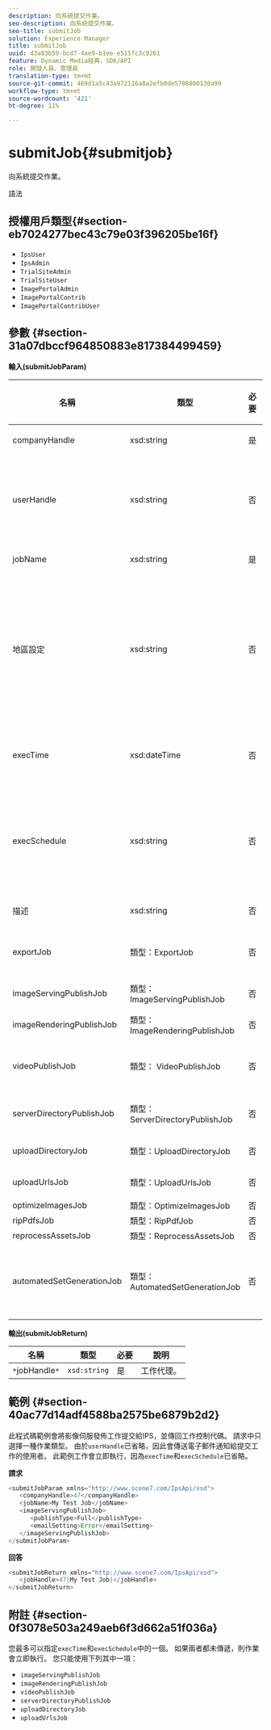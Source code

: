 ```yaml
---
description: 向系統提交作業。
seo-description: 向系統提交作業。
seo-title: submitJob
solution: Experience Manager
title: submitJob
uuid: d3a83b59-bcd7-4ae9-b1ee-e515fc3c9261
feature: Dynamic Media經典，SDK/API
role: 開發人員、管理員
translation-type: tm+mt
source-git-commit: 469d1a5c43a972116a8a2efb0de5708800130a99
workflow-type: tm+mt
source-wordcount: '421'
ht-degree: 11%

---
```



# submitJob{#submitjob}

向系統提交作業。

語法

## 授權用戶類型{#section-eb7024277bec43c79e03f396205be16f}

* `IpsUser`
* `IpsAdmin`
* `TrialSiteAdmin`
* `TrialSiteUser`
* `ImagePortalAdmin`
* `ImagePortalContrib`
* `ImagePortalContribUser`

## 參數 {#section-31a07dbccf964850883e817384499459}

**輸入(submitJobParam)**

<table id="table_9CB1F668E036422E8CE4E0BBA42EC44C"> 
 <thead> 
  <tr> 
   <th colname="col1" class="entry"> <p>名稱 </p> </th> 
   <th colname="col2" class="entry"> <p>類型 </p> </th> 
   <th colname="col3" class="entry"> <p>必要 </p> </th> 
   <th colname="col4" class="entry"> <p>說明 </p> </th> 
  </tr> 
 </thead>
 <tbody> 
  <tr> 
   <td colname="col1"> <span class="codeph"> <span class="varname"> companyHandle</span> </span> </td> 
   <td colname="col2"> <span class="codeph"> xsd:string</span> </td> 
   <td colname="col3"> 是 </td> 
   <td colname="col4"> <p>公司負責人。 </p> </td> 
  </tr> 
  <tr> 
   <td colname="col1"> <span class="codeph"> <span class="varname"> userHandle</span> </span> </td> 
   <td colname="col2"> <span class="codeph"> xsd:string</span> </td> 
   <td colname="col3"> 否 </td> 
   <td colname="col4"> <p>處理提交作業的使用者。 </p> <p> <p>注意：系統會傳送電子郵件給<span class="codeph"> userHandle</span>所指定的使用者。 如果未提供<span class="codeph"> userHandle</span>，則提交工作的人員會收到電子郵件。 </p> </p> </td> 
  </tr> 
  <tr> 
   <td colname="col1"> <span class="codeph"> <span class="varname"> jobName</span> </span> </td> 
   <td colname="col2"> <span class="codeph"> xsd:string</span> </td> 
   <td colname="col3"> 是 </td> 
   <td colname="col4"> <p>工作名稱. </p> </td> 
  </tr> 
  <tr> 
   <td colname="col1"> <span class="codeph"> <span class="varname"> 地區設定</span> </span> </td> 
   <td colname="col2"> <span class="codeph"> xsd:string</span> </td> 
   <td colname="col3"> 否 </td> 
   <td colname="col4"> <p>用於作業日誌詳細資訊和電子郵件本地化的地區設定。 </p> <p>地區設定指定為<span class="codeph"> &lt;language_code&gt;</span>和<span class="codeph"> [&lt;country_code&gt;]</span>，其中語言代碼是ISO-639所指定的小寫、雙字母代碼，而選用的國家代碼是ISO-3166所指定的大寫、雙字母代碼。 例如，英文（美國）的地區設定字串為：en-US。 </p> </td> 
  </tr> 
  <tr> 
   <td colname="col1"> <span class="codeph"> <span class="varname"> execTime</span> </span> </td> 
   <td colname="col2"> <span class="codeph"> xsd:dateTime</span> </td> 
   <td colname="col3"> 否 </td> 
   <td colname="col4"> <p>運行作業的日期和時間。 </p> <p>注意： 提供請求時區。 時區會調整為目標IPS伺服器的時區。 </p> </td> 
  </tr> 
  <tr> 
   <td colname="col1"> <span class="codeph"> <span class="varname"> execSchedule</span> </span> </td> 
   <td colname="col2"> <span class="codeph"> xsd:string</span> </td> 
   <td colname="col3"> 否 </td> 
   <td colname="col4"> <p>確定何時運行作業。 </p> <p> 可以是循環運行作業的<span class="codeph"> cron</span>字串。 </p> <p>排程一律與伺服器的本機時區相關。 有關自定義計畫格式，請參見IPS文檔。 </p> </td> 
  </tr> 
  <tr> 
   <td colname="col1"> <span class="codeph"> <span class="varname"> 描述</span> </span> </td> 
   <td colname="col2"> <span class="codeph"> xsd:string</span> </td> 
   <td colname="col3"> 否 </td> 
   <td colname="col4"> <p>工作說明。 </p> </td> 
  </tr> 
  <tr> 
   <td colname="col1"> <span class="codeph"> <span class="varname"> exportJob</span> </span> </td> 
   <td colname="col2"> <span class="codeph"> 類型：ExportJob</span> </td> 
   <td colname="col3"> 否 </td> 
   <td colname="col4"> <p>匯出先前上傳的檔案。 </p> <p>請參閱<a href="../../../types/c-data-types/r-exportjob.md#reference-1ce423f7b2d54507b90b67233c588665" format="dita" scope="local"> ExportJob</a>。 </p> </td> 
  </tr> 
  <tr> 
   <td colname="col1"> <span class="codeph"> <span class="varname"> imageServingPublishJob</span> </span> </td> 
   <td colname="col2"> <span class="codeph"> 類型：ImageServingPublishJob</span> </td> 
   <td colname="col3"> 否 </td> 
   <td colname="col4"> <p>影像伺服發佈工作的詳細資訊。 </p> </td> 
  </tr> 
  <tr> 
   <td colname="col1"> <span class="codeph"> <span class="varname"> imageRenderingPublishJob</span> </span> </td> 
   <td colname="col2"> <span class="codeph"> 類型：ImageRenderingPublishJob</span> </td> 
   <td colname="col3"> 否 </td> 
   <td colname="col4"> <p>影像演算發佈工作的詳細資訊。 </p> </td> 
  </tr> 
  <tr> 
   <td colname="col1"> <span class="codeph"> <span class="varname"> videoPublishJob</span> </span> </td> 
   <td colname="col2"> <span class="codeph"> 類型： VideoPublishJob</span> </td> 
   <td colname="col3"> 否 </td> 
   <td colname="col4"> <p>視訊發佈工作的詳細資訊。 </p> <p>請參閱<a href="../../../types/c-data-types/r-video-publish-job.md#reference-e99e60d38fe94a07914eefcd7beef2e0" format="dita" scope="local"> VideoPublishJob</a>。 </p> </td> 
  </tr> 
  <tr> 
   <td colname="col1"> <span class="codeph"> <span class="varname"> serverDirectoryPublishJob</span> </span> </td> 
   <td colname="col2"> <span class="codeph"> 類型：ServerDirectoryPublishJob</span> </td> 
   <td colname="col3"> 否 </td> 
   <td colname="col4"> <p>伺服器目錄發佈工作的詳細資訊。 </p> </td> 
  </tr> 
  <tr> 
   <td colname="col1"> <span class="codeph"> <span class="varname"> uploadDirectoryJob</span> </span> </td> 
   <td colname="col2"> <span class="codeph"> 類型：UploadDirectoryJob</span> </td> 
   <td colname="col3"> 否 </td> 
   <td colname="col4"> <p>上載目錄作業的詳細資訊。 </p> </td> 
  </tr> 
  <tr> 
   <td colname="col1"> <span class="codeph"> <span class="varname"> uploadUrlsJob</span> </span> </td> 
   <td colname="col2"> <span class="codeph"> 類型：UploadUrlsJob</span> </td> 
   <td colname="col3"> 否 </td> 
   <td colname="col4"> <p>上傳URL工作的詳細資訊。 </p> </td> 
  </tr> 
  <tr> 
   <td colname="col1"> <span class="codeph"> <span class="varname"> optimizeImagesJob</span> </span> </td> 
   <td colname="col2"> <span class="codeph"> 類型：OptimizeImagesJob</span> </td> 
   <td colname="col3"> 否 </td> 
   <td colname="col4"> <p> </p> </td> 
  </tr> 
  <tr> 
   <td colname="col1"> <span class="codeph"> <span class="varname"> ripPdfsJob</span> </span> </td> 
   <td colname="col2"> <span class="codeph"> 類型：RipPdfJob</span> </td> 
   <td colname="col3"> 否 </td> 
   <td colname="col4"> <p> </p> </td> 
  </tr> 
  <tr> 
   <td colname="col1"> <span class="codeph"> <span class="varname"> reprocessAssetsJob</span> </span> </td> 
   <td colname="col2"> <span class="codeph"> 類型：ReprocessAssetsJob</span> </td> 
   <td colname="col3"> 否 </td> 
   <td colname="col4"> <p> </p> </td> 
  </tr> 
  <tr> 
   <td colname="col1"> <span class="codeph"> <span class="varname"> automatedSetGenerationJob</span> </span> </td> 
   <td colname="col2"> <span class="codeph"> 類型：AutomatedSetGenerationJob</span> </td> 
   <td colname="col3"> 否 </td> 
   <td colname="col4"> <p>使用自動化集指令碼將資產清單處理為集。 </p> <p>請參閱<a href="../../../types/c-data-types/r-automated-set-generation-job.md#reference-ab0b3c5408eb41b98c49898b2197cf5a" format="dita" scope="local"> AutomatedSetGenerationJob</a>。 </p> </td> 
  </tr> 
 </tbody> 
</table>

**輸出(submitJobReturn)**

| 名稱 | 類型 | 必要 | 說明 |
|---|---|---|---|
| `*`jobHandle`*` | `xsd:string` | 是 | 工作代理。 |

## 範例 {#section-40ac77d14adf4588ba2575be6879b2d2}

此程式碼範例會將影像伺服發佈工作提交給IPS，並傳回工作控制代碼。 請求中只選擇一種作業類型。 由於`userHandle`已省略，因此會傳送電子郵件通知給提交工作的使用者。 此範例工作會立即執行，因為`execTime`和`execSchedule`已省略。

**請求**

```java
<submitJobParam xmlns="http://www.scene7.com/IpsApi/xsd">
   <companyHandle>47</companyHandle>
   <jobName>My Test Job</jobName>
   <imageServingPublishJob>
      <publishType>Full</publishType>
      <emailSetting>Error</emailSetting>
   </imageServingPublishJob>
</submitJobParam>
```

**回答**

```java
<submitJobReturn xmlns="http://www.scene7.com/IpsApi/xsd">
   <jobHandle>47|My Test Job|</jobHandle>
</submitJobReturn>
```

## 附註 {#section-0f3078e503a249aeb6f3d662a51f036a}

您最多可以指定`execTime`和`execSchedule`中的一個。 如果兩者都未傳遞，則作業會立即執行。 您只能使用下列其中一項：

* `imageServingPublishJob`
* `imageRenderingPublishJob`
* `videoPublishJob`
* `serverDirectoryPublishJob`
* `uploadDirectoryJob`
* `uploadUrlsJob`

